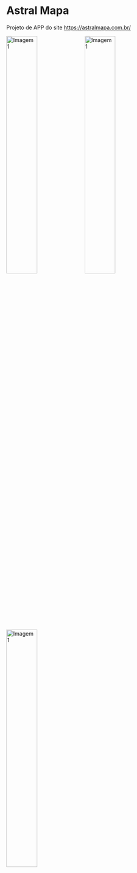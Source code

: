 # Astral Mapa

Projeto de APP do site https://astralmapa.com.br/


<img src="https://github.com/GuilhermeSilvestre/Flutter-Astral-Mapa/assets/100291684/7c0744d0-9dc3-4ffd-91f8-a79a2ebbfd75" alt="Imagem 1" style="width: 40%;">


<img src="https://github.com/GuilhermeSilvestre/Flutter-Astral-Mapa/assets/100291684/6e18d7ab-624b-4494-814a-126458e99aad" alt="Imagem 1" style="width: 40%;">


<img src="https://github.com/GuilhermeSilvestre/Flutter-Astral-Mapa/assets/100291684/a61e9aa8-9316-4fb9-b558-4bd87a24761d" alt="Imagem 1" style="width: 40%;">




